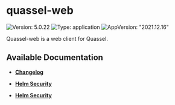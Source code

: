 # quassel-web

![Version: 5.0.22](https://img.shields.io/badge/Version-5.0.22-informational?style=flat-square) ![Type: application](https://img.shields.io/badge/Type-application-informational?style=flat-square) ![AppVersion: "2021.12.16"](https://img.shields.io/badge/AppVersion-"2021.12.16"-informational?style=flat-square)

Quassel-web is a web client for Quassel.

## Available Documentation

- [**Changelog**](CHANGELOG)

- [**Helm Security**](container-security)

- [**Helm Security**](helm-security)

